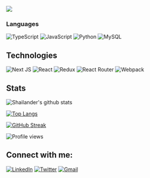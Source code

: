 [![](https://raw.githubusercontent.com/shailander/shailander/main/profile.gif)]()

### Languages

![TypeScript](https://img.shields.io/badge/typescript-%23007ACC.svg?style=for-the-badge&logo=typescript&logoColor=white)
![JavaScript](https://img.shields.io/badge/javascript-%23323330.svg?style=for-the-badge&logo=javascript&logoColor=%23F7DF1E)
![Python](https://img.shields.io/badge/python-3670A0?style=for-the-badge&logo=python&logoColor=ffdd54)
![MySQL](https://img.shields.io/badge/mysql-%2300f.svg?style=for-the-badge&logo=mysql&logoColor=white&color=323330)

## Technologies

![Next JS](https://img.shields.io/badge/Next-black?style=for-the-badge&logo=next.js&logoColor=white)
![React](https://img.shields.io/badge/react-%2320232a.svg?style=for-the-badge&logo=react&logoColor=%2361DAFB)
![Redux](https://img.shields.io/badge/redux-%23593d88.svg?style=for-the-badge&logo=redux&logoColor=white)
![React Router](https://img.shields.io/badge/React_Router-CA4245?style=for-the-badge&logo=react-router&logoColor=white)
![Webpack](https://img.shields.io/badge/webpack-%238DD6F9.svg?style=for-the-badge&logo=webpack&logoColor=black)

## Stats

![Shailander's github stats](https://github-readme-stats.vercel.app/api?username=shailander&theme=tokyonight&show_icons=true)

[![Top Langs](https://github-readme-stats.vercel.app/api/top-langs/?username=shailander&layout=compact&theme=tokyonight)](https://github.com/shailander/github-readme-stats)

[![GitHub Streak](https://github-readme-streak-stats.herokuapp.com?user=shailander&theme=tokyonight&date_format=M%20j%5B%2C%20Y%5D)](https://git.io/streak-stats)

![Profile views](https://gpvc.arturio.dev/shailander)

## Connect with me:

[![LinkedIn](https://img.shields.io/badge/linkedin-%230077B5.svg?style=for-the-badge&logo=linkedin&logoColor=white)](https://linkedin.com/in/shailandersingh/)
[![Twitter](https://img.shields.io/badge/shailander07-%231DA1F2.svg?style=for-the-badge&logo=Twitter&logoColor=white)](https://twitter.com/shailander07)
[![Gmail](https://img.shields.io/badge/Gmail-D14836?style=for-the-badge&logo=gmail&logoColor=white)](mailto:shailander.singh.111@gmail.com)

